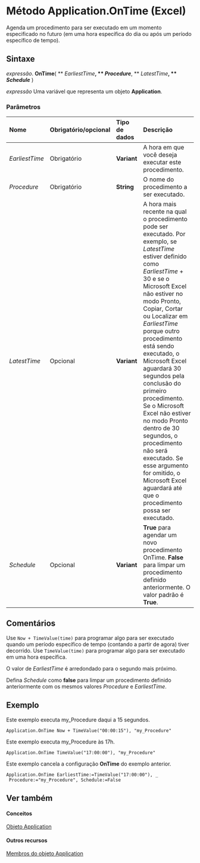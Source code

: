 
# Método Application.OnTime (Excel)

Agenda um procedimento para ser executado em um momento especificado no futuro (em uma hora específica do dia ou após um período específico de tempo).


## Sintaxe

 _expressão_. **OnTime**( ** _EarliestTime_**, ** _Procedure_**, ** _LatestTime_**, ** _Schedule_** )

 _expressão_ Uma variável que representa um objeto **Application**.


### Parâmetros



|**Nome**|**Obrigatório/opcional**|**Tipo de dados**|**Descrição**|
|:-----|:-----|:-----|:-----|
| _EarliestTime_|Obrigatório|**Variant**|A hora em que você deseja executar este procedimento.|
| _Procedure_|Obrigatório|**String**|O nome do procedimento a ser executado.|
| _LatestTime_|Opcional|**Variant**|A hora mais recente na qual o procedimento pode ser executado. Por exemplo, se  _LatestTime_ estiver definido como _EarliestTime_ + 30 e se o Microsoft Excel não estiver no modo Pronto, Copiar, Cortar ou Localizar em _EarliestTime_ porque outro procedimento está sendo executado, o Microsoft Excel aguardará 30 segundos pela conclusão do primeiro procedimento. Se o Microsoft Excel não estiver no modo Pronto dentro de 30 segundos, o procedimento não será executado. Se esse argumento for omitido, o Microsoft Excel aguardará até que o procedimento possa ser executado.|
| _Schedule_|Opcional|**Variant**|**True** para agendar um novo procedimento OnTime. **False** para limpar um procedimento definido anteriormente. O valor padrão é **True**.|

## Comentários

Use  `Now + TimeValue(time)` para programar algo para ser executado quando um período específico de tempo (contando a partir de agora) tiver decorrido. Use `TimeValue(time)` para programar algo para ser executado em uma hora específica.

O valor de  _EarliestTime_ é arredondado para o segundo mais próximo.

Defina  _Schedule_ como **false** para limpar um procedimento definido anteriormente com os mesmos valores _Procedure_ e _EarliestTime_.


## Exemplo

Este exemplo executa my_Procedure daqui a 15 segundos.


```
Application.OnTime Now + TimeValue("00:00:15"), "my_Procedure"
```

Este exemplo executa my_Procedure às 17h.




```
Application.OnTime TimeValue("17:00:00"), "my_Procedure"
```

Este exemplo cancela a configuração  **OnTime** do exemplo anterior.




```
Application.OnTime EarliestTime:=TimeValue("17:00:00"), _ 
 Procedure:="my_Procedure", Schedule:=False
```


## Ver também


#### Conceitos


[Objeto Application](19b73597-5cf9-4f56-8227-b5211f657f6f.md)
#### Outros recursos


[Membros do objeto Application](4cb9ca42-8d07-cc9c-2d80-4eb9a5921e1e.md)